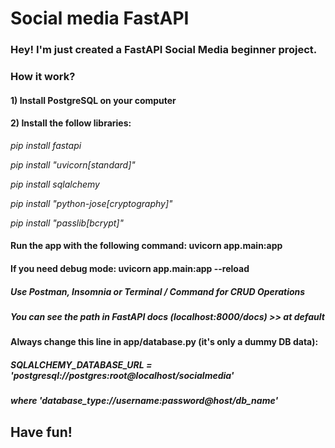 # Social media FastAPI

### Hey! I'm just created a FastAPI Social Media beginner project.

### How it work?

#### 1) Install PostgreSQL on your computer
#### 2) Install the follow libraries:

*pip install fastapi*

*pip install "uvicorn[standard]"*

*pip install sqlalchemy*

*pip install "python-jose[cryptography]"*

*pip install "passlib[bcrypt]"*


#### Run the app with the following command: uvicorn app.main:app
#### If you need debug mode: uvicorn app.main:app --reload

##### Use Postman, Insomnia or Terminal / Command for CRUD Operations
##### You can see the path in FastAPI docs (localhost:8000/docs) >> at default

#### Always change this line in app/database.py (it's only a dummy DB data):
##### SQLALCHEMY_DATABASE_URL = 'postgresql://postgres:root@localhost/socialmedia'
##### where 'database_type://username:password@host/db_name'


## Have fun!
